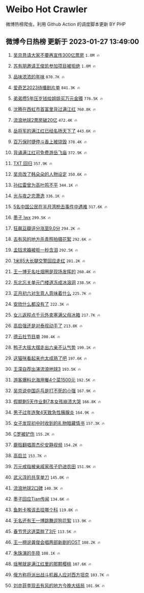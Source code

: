 # Weibo Hot Crawler 



微博热榜爬虫，利用 Github Action 的调度脚本更新 BY PHP 


## 微博今日热榜 更新于 2023-01-27 13:49:00 
1. [吴京恳请大家不要再宣传300亿票房](https://s.weibo.com/weibo?q=%23%E5%90%B4%E4%BA%AC%E6%81%B3%E8%AF%B7%E5%A4%A7%E5%AE%B6%E4%B8%8D%E8%A6%81%E5%86%8D%E5%AE%A3%E4%BC%A0300%E4%BA%BF%E7%A5%A8%E6%88%BF%23&t=31&band_rank=1&Refer=top) `1.0M 🔥` 

1. [苏有朋邀请王俊凯参加项目被拒绝](https://s.weibo.com/weibo?q=%23%E8%8B%8F%E6%9C%89%E6%9C%8B%E9%82%80%E8%AF%B7%E7%8E%8B%E4%BF%8A%E5%87%AF%E5%8F%82%E5%8A%A0%E9%A1%B9%E7%9B%AE%E8%A2%AB%E6%8B%92%E7%BB%9D%23&t=31&band_rank=2&Refer=top) `1.0M 🔥` 

1. [品味浓浓的年味](https://s.weibo.com/weibo?q=%23%E5%93%81%E5%91%B3%E6%B5%93%E6%B5%93%E7%9A%84%E5%B9%B4%E5%91%B3%23&t=31&band_rank=3&Refer=top) `870.7K 🔥` 

1. [爱奇艺2023待播剧片单](https://s.weibo.com/weibo?q=%23%E7%88%B1%E5%A5%87%E8%89%BA2023%E5%BE%85%E6%92%AD%E5%89%A7%E7%89%87%E5%8D%95%23&t=31&band_rank=4&Refer=top) `841.3K 🔥` 

1. [弟弟攒5年压岁钱给姐姐买万元金镯](https://s.weibo.com/weibo?q=%23%E5%BC%9F%E5%BC%9F%E6%94%925%E5%B9%B4%E5%8E%8B%E5%B2%81%E9%92%B1%E7%BB%99%E5%A7%90%E5%A7%90%E4%B9%B0%E4%B8%87%E5%85%83%E9%87%91%E9%95%AF%23&t=31&band_rank=5&Refer=top) `776.5K 🔥` 

1. [沈腾在西虹市首富里背过满江红](https://s.weibo.com/weibo?q=%23%E6%B2%88%E8%85%BE%E5%9C%A8%E8%A5%BF%E8%99%B9%E5%B8%82%E9%A6%96%E5%AF%8C%E9%87%8C%E8%83%8C%E8%BF%87%E6%BB%A1%E6%B1%9F%E7%BA%A2%23&t=31&band_rank=6&Refer=top) `760.8K 🔥` 

1. [流浪地球2票房破20亿](https://s.weibo.com/weibo?q=%23%E6%B5%81%E6%B5%AA%E5%9C%B0%E7%90%832%E7%A5%A8%E6%88%BF%E7%A0%B420%E4%BA%BF%23&t=31&band_rank=7&Refer=top) `472.4K 🔥` 

1. [岳将军的满江红已经名扬天下了](https://s.weibo.com/weibo?q=%23%E5%B2%B3%E5%B0%86%E5%86%9B%E7%9A%84%E6%BB%A1%E6%B1%9F%E7%BA%A2%E5%B7%B2%E7%BB%8F%E5%90%8D%E6%89%AC%E5%A4%A9%E4%B8%8B%E4%BA%86%23&t=31&band_rank=8&Refer=top) `443.6K 🔥` 

1. [百万保时捷停斗香上被烧毁](https://s.weibo.com/weibo?q=%23%E7%99%BE%E4%B8%87%E4%BF%9D%E6%97%B6%E6%8D%B7%E5%81%9C%E6%96%97%E9%A6%99%E4%B8%8A%E8%A2%AB%E7%83%A7%E6%AF%81%23&t=31&band_rank=9&Refer=top) `378.4K 🔥` 

1. [背诵满江红可免费游岳飞庙](https://s.weibo.com/weibo?q=%23%E8%83%8C%E8%AF%B5%E6%BB%A1%E6%B1%9F%E7%BA%A2%E5%8F%AF%E5%85%8D%E8%B4%B9%E6%B8%B8%E5%B2%B3%E9%A3%9E%E5%BA%99%23&t=31&band_rank=10&Refer=top) `372.9K 🔥` 

1. [TXT 回归](https://s.weibo.com/weibo?q=TXT%20%E5%9B%9E%E5%BD%92&t=31&band_rank=11&Refer=top) `357.9K 🔥` 

1. [吴京改了韩朵朵的人物设定](https://s.weibo.com/weibo?q=%23%E5%90%B4%E4%BA%AC%E6%94%B9%E4%BA%86%E9%9F%A9%E6%9C%B5%E6%9C%B5%E7%9A%84%E4%BA%BA%E7%89%A9%E8%AE%BE%E5%AE%9A%23&t=31&band_rank=12&Refer=top) `350.6K 🔥` 

1. [孙红雷曾为高叶鸣不平](https://s.weibo.com/weibo?q=%23%E5%AD%99%E7%BA%A2%E9%9B%B7%E6%9B%BE%E4%B8%BA%E9%AB%98%E5%8F%B6%E9%B8%A3%E4%B8%8D%E5%B9%B3%23&t=31&band_rank=13&Refer=top) `344.1K 🔥` 

1. [光与夜之恋萧逸](https://s.weibo.com/weibo?q=%23%E5%85%89%E4%B8%8E%E5%A4%9C%E4%B9%8B%E6%81%8B%E8%90%A7%E9%80%B8%23&t=31&band_rank=14&Refer=top) `336.1K 🔥` 

1. [5名中国公民在半月湾枪击事件中遇难](https://s.weibo.com/weibo?q=%235%E5%90%8D%E4%B8%AD%E5%9B%BD%E5%85%AC%E6%B0%91%E5%9C%A8%E5%8D%8A%E6%9C%88%E6%B9%BE%E6%9E%AA%E5%87%BB%E4%BA%8B%E4%BB%B6%E4%B8%AD%E9%81%87%E9%9A%BE%23&t=31&band_rank=15&Refer=top) `317.6K 🔥` 

1. [墨子 lwx](https://s.weibo.com/weibo?q=%E5%A2%A8%E5%AD%90%20lwx&t=31&band_rank=16&Refer=top) `299.5K 🔥` 

1. [狂飙豆瓣评分涨至9.0分](https://s.weibo.com/weibo?q=%23%E7%8B%82%E9%A3%99%E8%B1%86%E7%93%A3%E8%AF%84%E5%88%86%E6%B6%A8%E8%87%B39.0%E5%88%86%23&t=31&band_rank=17&Refer=top) `294.2K 🔥` 

1. [去有风的地方杀青照拍摄花絮](https://s.weibo.com/weibo?q=%23%E5%8E%BB%E6%9C%89%E9%A3%8E%E7%9A%84%E5%9C%B0%E6%96%B9%E6%9D%80%E9%9D%92%E7%85%A7%E6%8B%8D%E6%91%84%E8%8A%B1%E7%B5%AE%23&t=31&band_rank=18&Refer=top) `292.6K 🔥` 

1. [孟钰求婚被拒一秒含泪](https://s.weibo.com/weibo?q=%23%E5%AD%9F%E9%92%B0%E6%B1%82%E5%A9%9A%E8%A2%AB%E6%8B%92%E4%B8%80%E7%A7%92%E5%90%AB%E6%B3%AA%23&t=31&band_rank=19&Refer=top) `292.5K 🔥` 

1. [1米85大长腿交警回应走红](https://s.weibo.com/weibo?q=%231%E7%B1%B385%E5%A4%A7%E9%95%BF%E8%85%BF%E4%BA%A4%E8%AD%A6%E5%9B%9E%E5%BA%94%E8%B5%B0%E7%BA%A2%23&t=31&band_rank=20&Refer=top) `281.2K 🔥` 

1. [王一博无名吐烟圈是现场发挥的](https://s.weibo.com/weibo?q=%23%E7%8E%8B%E4%B8%80%E5%8D%9A%E6%97%A0%E5%90%8D%E5%90%90%E7%83%9F%E5%9C%88%E6%98%AF%E7%8E%B0%E5%9C%BA%E5%8F%91%E6%8C%A5%E7%9A%84%23&t=31&band_rank=21&Refer=top) `260.4K 🔥` 

1. [东北忘关单元门楼道冻成冰溶洞](https://s.weibo.com/weibo?q=%23%E4%B8%9C%E5%8C%97%E5%BF%98%E5%85%B3%E5%8D%95%E5%85%83%E9%97%A8%E6%A5%BC%E9%81%93%E5%86%BB%E6%88%90%E5%86%B0%E6%BA%B6%E6%B4%9E%23&t=31&band_rank=22&Refer=top) `238.5K 🔥` 

1. [正月初六对生意人意味着什么](https://s.weibo.com/weibo?q=%23%E6%AD%A3%E6%9C%88%E5%88%9D%E5%85%AD%E5%AF%B9%E7%94%9F%E6%84%8F%E4%BA%BA%E6%84%8F%E5%91%B3%E7%9D%80%E4%BB%80%E4%B9%88%23&t=31&band_rank=23&Refer=top) `225.7K 🔥` 

1. [安欣什么都没有了](https://s.weibo.com/weibo?q=%23%E5%AE%89%E6%AC%A3%E4%BB%80%E4%B9%88%E9%83%BD%E6%B2%A1%E6%9C%89%E4%BA%86%23&t=31&band_rank=24&Refer=top) `222.3K 🔥` 

1. [女儿返程点千元外卖塞满父母冰箱](https://s.weibo.com/weibo?q=%23%E5%A5%B3%E5%84%BF%E8%BF%94%E7%A8%8B%E7%82%B9%E5%8D%83%E5%85%83%E5%A4%96%E5%8D%96%E5%A1%9E%E6%BB%A1%E7%88%B6%E6%AF%8D%E5%86%B0%E7%AE%B1%23&t=31&band_rank=25&Refer=top) `217.7K 🔥` 

1. [高启强还是对泰叔动手了](https://s.weibo.com/weibo?q=%23%E9%AB%98%E5%90%AF%E5%BC%BA%E8%BF%98%E6%98%AF%E5%AF%B9%E6%B3%B0%E5%8F%94%E5%8A%A8%E6%89%8B%E4%BA%86%23&t=31&band_rank=26&Refer=top) `213.8K 🔥` 

1. [德云社节目单](https://s.weibo.com/weibo?q=%E5%BE%B7%E4%BA%91%E7%A4%BE%E8%8A%82%E7%9B%AE%E5%8D%95&t=31&band_rank=27&Refer=top) `200.4K 🔥` 

1. [鸭子大摇大摆走出六亲不认气势](https://s.weibo.com/weibo?q=%23%E9%B8%AD%E5%AD%90%E5%A4%A7%E6%91%87%E5%A4%A7%E6%91%86%E8%B5%B0%E5%87%BA%E5%85%AD%E4%BA%B2%E4%B8%8D%E8%AE%A4%E6%B0%94%E5%8A%BF%23&t=31&band_rank=28&Refer=top) `199.1K 🔥` 

1. [这猫咪看起来也太成熟了吧](https://s.weibo.com/weibo?q=%23%E8%BF%99%E7%8C%AB%E5%92%AA%E7%9C%8B%E8%B5%B7%E6%9D%A5%E4%B9%9F%E5%A4%AA%E6%88%90%E7%86%9F%E4%BA%86%E5%90%A7%23&t=31&band_rank=29&Refer=top) `197.6K 🔥` 

1. [王濛自荐出演流浪地球3](https://s.weibo.com/weibo?q=%23%E7%8E%8B%E6%BF%9B%E8%87%AA%E8%8D%90%E5%87%BA%E6%BC%94%E6%B5%81%E6%B5%AA%E5%9C%B0%E7%90%833%23&t=31&band_rank=30&Refer=top) `193.5K 🔥` 

1. [游客爆料北海用餐4个菜1500元](https://s.weibo.com/weibo?q=%23%E6%B8%B8%E5%AE%A2%E7%88%86%E6%96%99%E5%8C%97%E6%B5%B7%E7%94%A8%E9%A4%904%E4%B8%AA%E8%8F%9C1500%E5%85%83%23&t=31&band_rank=31&Refer=top) `192.5K 🔥` 

1. [吴京说中国乒乓是打不死的小强](https://s.weibo.com/weibo?q=%23%E5%90%B4%E4%BA%AC%E8%AF%B4%E4%B8%AD%E5%9B%BD%E4%B9%92%E4%B9%93%E6%98%AF%E6%89%93%E4%B8%8D%E6%AD%BB%E7%9A%84%E5%B0%8F%E5%BC%BA%23&t=31&band_rank=32&Refer=top) `167.9K 🔥` 

1. [假期剩5天作业剩7本女孩崩溃大哭](https://s.weibo.com/weibo?q=%23%E5%81%87%E6%9C%9F%E5%89%A95%E5%A4%A9%E4%BD%9C%E4%B8%9A%E5%89%A97%E6%9C%AC%E5%A5%B3%E5%AD%A9%E5%B4%A9%E6%BA%83%E5%A4%A7%E5%93%AD%23&t=31&band_rank=33&Refer=top) `166.8K 🔥` 

1. [男子过年连聚4天致急性胰腺炎](https://s.weibo.com/weibo?q=%23%E7%94%B7%E5%AD%90%E8%BF%87%E5%B9%B4%E8%BF%9E%E8%81%9A4%E5%A4%A9%E8%87%B4%E6%80%A5%E6%80%A7%E8%83%B0%E8%85%BA%E7%82%8E%23&t=31&band_rank=34&Refer=top) `164.9K 🔥` 

1. [女子发现初中时收到的礼物暗藏情书](https://s.weibo.com/weibo?q=%23%E5%A5%B3%E5%AD%90%E5%8F%91%E7%8E%B0%E5%88%9D%E4%B8%AD%E6%97%B6%E6%94%B6%E5%88%B0%E7%9A%84%E7%A4%BC%E7%89%A9%E6%9A%97%E8%97%8F%E6%83%85%E4%B9%A6%23&t=31&band_rank=35&Refer=top) `157.3K 🔥` 

1. [C罗被铲伤](https://s.weibo.com/weibo?q=%23C%E7%BD%97%E8%A2%AB%E9%93%B2%E4%BC%A4%23&t=31&band_rank=36&Refer=top) `155.2K 🔥` 

1. [鹿晗翻唱周杰伦安静视频](https://s.weibo.com/weibo?q=%23%E9%B9%BF%E6%99%97%E7%BF%BB%E5%94%B1%E5%91%A8%E6%9D%B0%E4%BC%A6%E5%AE%89%E9%9D%99%E8%A7%86%E9%A2%91%23&t=31&band_rank=37&Refer=top) `154.2K 🔥` 

1. [高启兰](https://s.weibo.com/weibo?q=%E9%AB%98%E5%90%AF%E5%85%B0&t=31&band_rank=38&Refer=top) `153.7K 🔥` 

1. [万元戒指被亲戚家孩子扔进农田](https://s.weibo.com/weibo?q=%23%E4%B8%87%E5%85%83%E6%88%92%E6%8C%87%E8%A2%AB%E4%BA%B2%E6%88%9A%E5%AE%B6%E5%AD%A9%E5%AD%90%E6%89%94%E8%BF%9B%E5%86%9C%E7%94%B0%23&t=31&band_rank=39&Refer=top) `151.9K 🔥` 

1. [武义淳的共享单刀](https://s.weibo.com/weibo?q=%E6%AD%A6%E4%B9%89%E6%B7%B3%E7%9A%84%E5%85%B1%E4%BA%AB%E5%8D%95%E5%88%80&t=31&band_rank=40&Refer=top) `145.0K 🔥` 

1. [流浪地球2口碑](https://s.weibo.com/weibo?q=%23%E6%B5%81%E6%B5%AA%E5%9C%B0%E7%90%832%E5%8F%A3%E7%A2%91%23&t=31&band_rank=41&Refer=top) `140.3K 🔥` 

1. [墨子回应Tian传闻](https://s.weibo.com/weibo?q=%23%E5%A2%A8%E5%AD%90%E5%9B%9E%E5%BA%94Tian%E4%BC%A0%E9%97%BB%23&t=31&band_rank=42&Refer=top) `134.6K 🔥` 

1. [鱼刺卡喉该去挂哪个科](https://s.weibo.com/weibo?q=%23%E9%B1%BC%E5%88%BA%E5%8D%A1%E5%96%89%E8%AF%A5%E5%8E%BB%E6%8C%82%E5%93%AA%E4%B8%AA%E7%A7%91%23&t=31&band_rank=43&Refer=top) `119.8K 🔥` 

1. [无名还有王一博跳舞逗狗花絮](https://s.weibo.com/weibo?q=%23%E6%97%A0%E5%90%8D%E8%BF%98%E6%9C%89%E7%8E%8B%E4%B8%80%E5%8D%9A%E8%B7%B3%E8%88%9E%E9%80%97%E7%8B%97%E8%8A%B1%E7%B5%AE%23&t=31&band_rank=44&Refer=top) `113.9K 🔥` 

1. [春节凭这道菜胖了3斤](https://s.weibo.com/weibo?q=%23%E6%98%A5%E8%8A%82%E5%87%AD%E8%BF%99%E9%81%93%E8%8F%9C%E8%83%96%E4%BA%863%E6%96%A4%23&t=31&band_rank=45&Refer=top) `113.5K 🔥` 

1. [王一栩说龚俊会唱两部新剧的OST](https://s.weibo.com/weibo?q=%23%E7%8E%8B%E4%B8%80%E6%A0%A9%E8%AF%B4%E9%BE%9A%E4%BF%8A%E4%BC%9A%E5%94%B1%E4%B8%A4%E9%83%A8%E6%96%B0%E5%89%A7%E7%9A%84OST%23&t=31&band_rank=46&Refer=top) `108.2K 🔥` 

1. [朱珠演的冬晓](https://s.weibo.com/weibo?q=%23%E6%9C%B1%E7%8F%A0%E6%BC%94%E7%9A%84%E5%86%AC%E6%99%93%23&t=31&band_rank=47&Refer=top) `108.1K 🔥` 

1. [瑶琴就是满江红里的那颗樱桃](https://s.weibo.com/weibo?q=%23%E7%91%B6%E7%90%B4%E5%B0%B1%E6%98%AF%E6%BB%A1%E6%B1%9F%E7%BA%A2%E9%87%8C%E7%9A%84%E9%82%A3%E9%A2%97%E6%A8%B1%E6%A1%83%23&t=31&band_rank=48&Refer=top) `107.6K 🔥` 

1. [俄方称将派出战斗机器人应对西方坦克](https://s.weibo.com/weibo?q=%23%E4%BF%84%E6%96%B9%E7%A7%B0%E5%B0%86%E6%B4%BE%E5%87%BA%E6%88%98%E6%96%97%E6%9C%BA%E5%99%A8%E4%BA%BA%E5%BA%94%E5%AF%B9%E8%A5%BF%E6%96%B9%E5%9D%A6%E5%85%8B%23&t=31&band_rank=49&Refer=top) `103.7K 🔥` 

1. [刘亦菲李现去有风的地方今晚大结局](https://s.weibo.com/weibo?q=%23%E5%88%98%E4%BA%A6%E8%8F%B2%E6%9D%8E%E7%8E%B0%E5%8E%BB%E6%9C%89%E9%A3%8E%E7%9A%84%E5%9C%B0%E6%96%B9%E4%BB%8A%E6%99%9A%E5%A4%A7%E7%BB%93%E5%B1%80%23&t=31&band_rank=50&Refer=top) `101.9K 🔥` 

